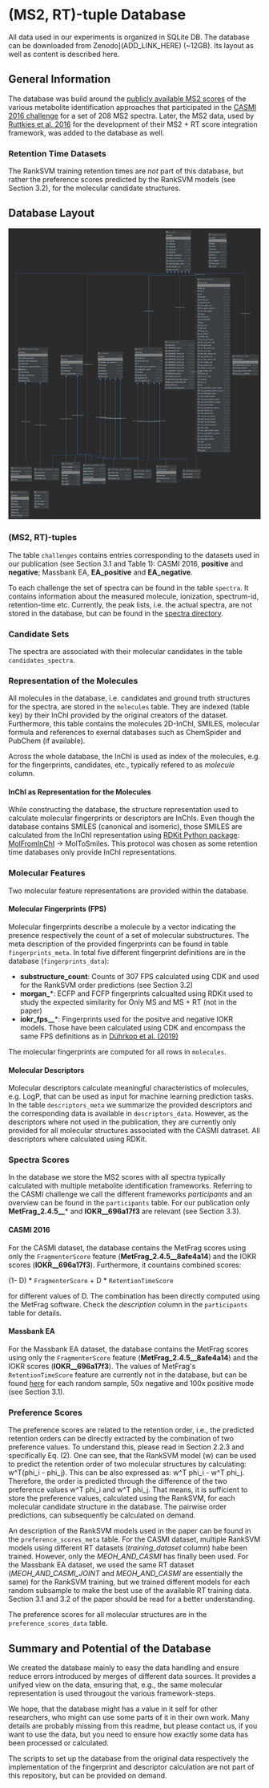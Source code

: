 # (MS2, RT)-tuple Database

All data used in our experiments is organized in SQLite DB. The database can be
downloaded from Zenodo](ADD_LINK_HERE) (~12GB). Its layout as well as content is
described here.   

## General Information

The database was build around the [publicly available MS2 scores](https://sourceforge.net/p/casmi/web/HEAD/tree/web/2016/contest/submissions/)
of the various metabolite identification approaches that participated in the
[CASMI 2016 challenge](http://www.casmi-contest.org/2016/index.shtml) for a set
of 208 MS2 spectra. Later, the MS2 data, used by
[Ruttkies et al. 2016](https://jcheminf.biomedcentral.com/articles/10.1186/s13321-016-0115-9)
for the development of their MS2 + RT score integration framework, was added to
 the database as well.

### Retention Time Datasets

The RankSVM training retention times are _not_ part of this database, but rather
the preference scores predicted by the RankSVM models (see Section 3.2), for the
molecular candidate structures.

## Database Layout

![database_layout](/data/db_layout.png)

### (MS2, RT)-tuples

The table ```challenges``` contains entries corresponding to the datasets used
in our publication (see Section 3.1 and Table 1): CASMI 2016, **positive** and
**negative**; Massbank EA, **EA_positive** and **EA_negative**.

To each challenge the set of spectra can be found in the table ```spectra```. It
contains information about the measured molecule, ionization, spectrum-id,
retention-time etc. Currently, the peak lists, i.e. the actual spectra,
are not stored in the database, but can be found in the [spectra directory](/data/spectra/).

### Candidate Sets

The spectra are associated with their molecular candidates in the table
```candidates_spectra```.

### Representation of the Molecules

All molecules in the database, i.e. candidates and ground truth structures for
the spectra, are stored in the ```molecules``` table. They are indexed (table key) by their
InChI provided by the original creators of the dataset. Furthermore, this table
contains the molecules 2D-InChI, SMILES, molecular formula and references to
exernal databases such as ChemSpider and PubChem (if available).

Across the whole database, the InChI is used as index of the molecules, e.g. for
the fingerprints, candidates, etc., typically refered to as *molecule* column.

#### InChI as Representation for the Molecules

While constructing the database, the structure representation used to calculate
molecular fingerprints or descriptors are InChIs. Even though the database
contains SMILES (canonical and isomeric), those SMILES are calculated from the
InChI representation using [RDKit Python package](http://rdkit.org/docs/api-docs.html):
[MolFromInChI](http://rdkit.org/docs/source/rdkit.Chem.inchi.html#rdkit.Chem.inchi.MolFromInchi)
-> MolToSmiles. This protocol was chosen as some retention time databases only
provide InChI representations.

### Molecular Features

Two molecular feature representations are provided within the database.

#### Molecular Fingerprints (FPS)

Molecular fingerprints describe a molecule by a vector indicating the presence
respectively the count of a set of molecular substructures. The meta description
of the provided fingerprints can be found in table ```fingerprints_meta```. In
total five different fingerprint definitions are in the database (```fingerprints_data```):
- **substructure_count**: Counts of 307 FPS calculated using CDK and
  used for the RankSVM order predictions (see Section 3.2)
- **morgan_***: ECFP and FCFP fingerprints calcualted using RDKit used to study
  the expected similarity for Only MS and MS + RT (not in the paper)
- **iokr_fps__***: Fingerprints used for the positve and negative IOKR models.
  Those have been calculated using CDK and encompass the same FPS definitions as
  in [Dührkop et al. (2019)](https://www.nature.com/articles/s41592-019-0344-8)

The molecular fingerprints are computed for all rows in ```molecules```.

#### Molecular Descriptors

Molecular descriptors calculate meaningful characteristics of molecules, e.g.
LogP, that can be used as input for machine learning prediction tasks. In the
table ```descriptors_meta``` we summarize the provided descriptors and the
corresponding data is available in ```descriptors_data```. However, as the
descriptors where not used in the publication, they are currently only provided
for all molecular structures associated with the CASMI datraset. All descriptors
where calculated using RDKit.

### Spectra Scores

In the database we store the MS2 scores with all spectra typically calculated
with multiple metabolite identification frameworks. Referring to the CASMI
challenge we call the different frameworks *participants* and an overview can
be found in the ```participants``` table. For our publication only 
**MetFrag_2.4.5__*** and **IOKR__696a17f3** are relevant (see Section 3.3).

#### CASMI 2016

For the CASMI dataset, the database contains the MetFrag scores using only
the ```FragmenterScore``` feature (**MetFrag_2.4.5__8afe4a14**) and the IOKR scores
(**IOKR__696a17f3**). Furthermore, it countains combined scores:

(1- D) * ```FragmenterScore``` + D *  ```RetentionTimeScore```

for different values of D. The combination has been directly computed using the
MetFrag software. Check the *description* column in the ```participants``` table 
for details. 

#### Massbank EA

For the Massbank EA dataset, the database contains the MetFrag scores using only
the ```FragmenterScore``` feature (**MetFrag_2.4.5__8afe4a14**) and the IOKR scores
(**IOKR__696a17f3**). The values of MetFrag's ```RetentionTimeScore``` feature are
currently not in the database, but can be found [here](/data/metfrag_RetentionTimeScore_EA)
for each random sample, 50x negative and 100x positive mode (see Section 3.1).

### Preference Scores

The preference scores are related to the retention order, i.e., the predicted 
retention orders can be directly extracted by the combination of two preference
values. To understand this, please read in Section 2.2.3 and specifically Eq. (2). 
One can see, that the RankSVM model (w) can be used to predict the retention order
of two molecular structures by calculating: w^T(phi_i - phi_j). This can be also
expressed as: w^T phi_i - w^T phi_j. Therefore, the order is predicted through 
the difference of the two preference values w^T phi_i and w^T phi_j. That means,
it is sufficient to store the preference values, calculated using the RankSVM, 
for each molecular candidate structure in the database. The pairwise order 
predictions, can subsequently be calculated on demand. 

An description of the RankSVM models used in the paper can be found in the
```preference_scores_meta``` table. For the CASMI dataset, multiple RankSVM 
models using different RT datasets (*training_dataset* column) habe been 
trained. However, only the *MEOH_AND_CASMI* has finally been used. For the 
Massbank EA dataset, we used the same RT dataset (*MEOH_AND_CASMI_JOINT*
and *MEOH_AND_CASMI* are essentially the same) for the RankSVM training,
but we trained different models for each random subsample to make the best
use of the available RT training data. Section 3.1 and 3.2 of the paper 
should be read for a better understanding.

The preference scores for all molecular structures are in the ```preference_scores_data```
table.

## Summary and Potential of the Database

We created the database mainly to easy the data handling and ensure reduce errors
introduced by merges of different data sources. It provides a unifyed view on the
data, ensuring that, e.g., the same molecular representation is used througout the
various framework-steps. 

We hope, that the database might has a value in it self for other researchers,
who might can use some parts of it in their own work. Many details are probably
missing from this readme, but please contact us, if you want to use the data,
but you need to ensure how exactly some data has been processed or calculated. 

The scripts to set up the database from the original data respectively the 
implementation of the fingerprint and descriptor calculation are not part of this 
repository, but can be provided on demand.
